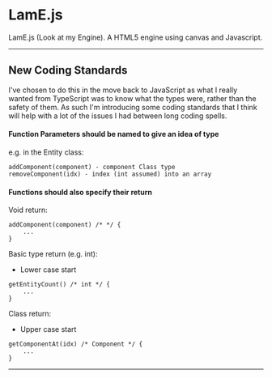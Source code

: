 # LamE.js
LamE.js (Look at my Engine). A HTML5 engine using canvas and Javascript.

---
## New Coding Standards

I've chosen to do this in the move back to JavaScript as what I really wanted from TypeScript was to know what the types were, rather than the safety of them. As such I'm introducing some coding standards that I think will help with a lot of the issues I had between long coding spells.

#### Function Parameters should be named to give an idea of type

e.g. in the Entity class:
```
addComponent(component) - component Class type
removeComponent(idx) - index (int assumed) into an array
```

#### Functions should also specify their return
Void return:
```
addComponent(component) /* */ {
    ...
}
```

Basic type return (e.g. int):
- Lower case start
```
getEntityCount() /* int */ {
    ...
}
```

Class return:
- Upper case start
```
getComponentAt(idx) /* Component */ {
    ...
}
```
---